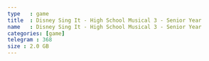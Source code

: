 ```yaml
---
type   : game
title  : Disney Sing It - High School Musical 3 - Senior Year
name   : Disney Sing It - High School Musical 3 - Senior Year
categories: [game]
telegram : 368
size : 2.0 GB
---
```



